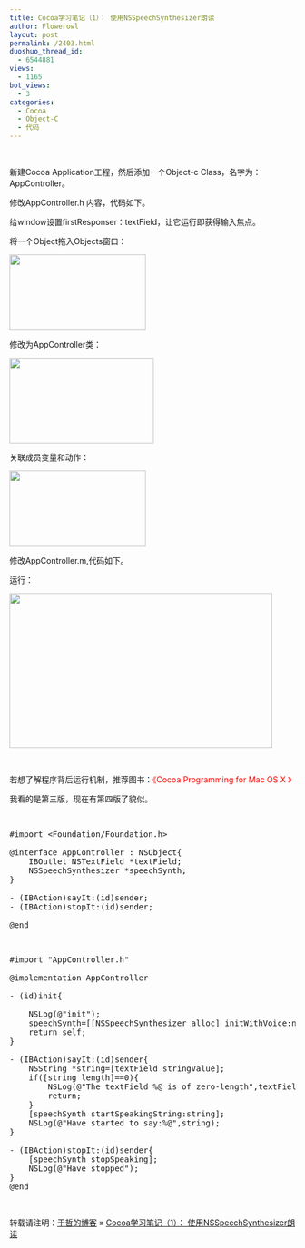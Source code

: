 ```yaml
---
title: Cocoa学习笔记（1）： 使用NSSpeechSynthesizer朗读
author: Flowerowl
layout: post
permalink: /2403.html
duoshuo_thread_id:
  - 6544881
views:
  - 1165
bot_views:
  - 3
categories:
  - Cocoa
  - Object-C
  - 代码
---
```

&nbsp;

新建Cocoa Application工程，然后添加一个Object-c Class，名字为：AppController。

修改AppController.h 内容，代码如下。

给window设置firstResponser：textField，让它运行即获得输入焦点。

将一个Object拖入Objects窗口：

[<img class="alignnone size-full wp-image-2404" title="Cocoa 1" src="http://lazynight.me/wp-content/uploads/2012/08/Cocoa-1.jpg" alt="" width="240" height="134" />][1]

修改为AppController类：

[<img class="alignnone size-full wp-image-2405" title="Cocoa2" src="http://lazynight.me/wp-content/uploads/2012/08/Cocoa2.jpg" alt="" width="254" height="151" />][2]

关联成员变量和动作：

[<img class="alignnone size-full wp-image-2404" title="Cocoa 1" src="http://lazynight.me/wp-content/uploads/2012/08/Cocoa-1.jpg" alt="" width="240" height="134" />][1]

修改AppController.m,代码如下。

运行：

[<img class="alignnone size-full wp-image-2407" title="Cocoa4" src="http://lazynight.me/wp-content/uploads/2012/08/Cocoa4.jpg" alt="" width="463" height="273" />][3]

&nbsp;

若想了解程序背后运行机制，推荐图书：<span style="color: #ff0000;">《Cocoa Programming for Mac OS X 》</span>

我看的是第三版，现在有第四版了貌似。

&nbsp;

<pre class="lang:default decode:true" title="AppController.h">#import &lt;Foundation/Foundation.h&gt;

@interface AppController : NSObject{
    IBOutlet NSTextField *textField;
    NSSpeechSynthesizer *speechSynth;
}

- (IBAction)sayIt:(id)sender;
- (IBAction)stopIt:(id)sender;

@end</pre>

&nbsp;

<pre class="lang:default decode:true" title="AppController.m">#import "AppController.h"

@implementation AppController

- (id)init{

    NSLog(@"init");
    speechSynth=[[NSSpeechSynthesizer alloc] initWithVoice:nil];
    return self;
}

- (IBAction)sayIt:(id)sender{
    NSString *string=[textField stringValue];
    if([string length]==0){
        NSLog(@"The textField %@ is of zero-length",textField);
        return;
    }
    [speechSynth startSpeakingString:string];
    NSLog(@"Have started to say:%@",string);
}

- (IBAction)stopIt:(id)sender{
    [speechSynth stopSpeaking];
    NSLog(@"Have stopped");
}
@end</pre>

&nbsp;

转载请注明：[于哲的博客][4] &raquo; [Cocoa学习笔记（1）： 使用NSSpeechSynthesizer朗读][5]

 [1]: http://lazynight.me/wp-content/uploads/2012/08/Cocoa-1.jpg
 [2]: http://lazynight.me/wp-content/uploads/2012/08/Cocoa2.jpg
 [3]: http://lazynight.me/wp-content/uploads/2012/08/Cocoa4.jpg
 [4]: http://localhost/wordpress
 [5]: http://localhost/wordpress/2403.html
